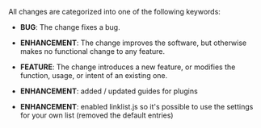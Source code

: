 All changes are categorized into one of the following keywords:

- **BUG**: The change fixes a bug.
- **ENHANCEMENT**: The change improves the software, but otherwise makes no
                   functional change to any feature.
- **FEATURE**: The change introduces a new feature, or modifies the function,
               usage, or intent of an existing one.

- **ENHANCEMENT**: added / updated guides for plugins
- **ENHANCEMENT**: enabled linklist.js so it's possible to use the settings for your own list (removed the default entries)
